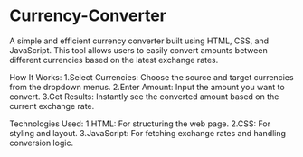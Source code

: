 # Currency-Converter
A simple and efficient currency converter built using HTML, CSS, and JavaScript. This tool allows users to easily convert amounts between different currencies based on the latest exchange rates.

How It Works:
1.Select Currencies: Choose the source and target currencies from the dropdown menus.
2.Enter Amount: Input the amount you want to convert.
3.Get Results: Instantly see the converted amount based on the current exchange rate.

Technologies Used:
1.HTML: For structuring the web page.
2.CSS: For styling and layout.
3.JavaScript: For fetching exchange rates and handling conversion logic.
